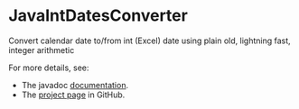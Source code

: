 # JavaIntDatesConverter
Convert calendar date to/from int (Excel) date using plain old, lightning fast, integer arithmetic

For more details, see:

* The javadoc [documentation](https://mkrevuelta.github.io/JavaIntDatesConverter/docs/index.html).
* The [project page](https://github.com/mkrevuelta/JavaIntDatesConverter) in GitHub.
